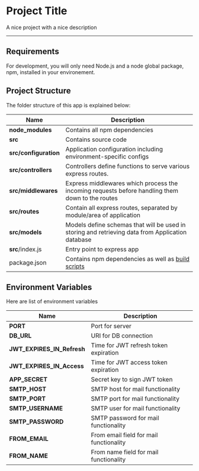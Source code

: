 # Project Title

A nice project with a nice description

---
## Requirements

For development, you will only need Node.js and a node global package, npm, installed in your environement.

## Project Structure
The folder structure of this app is explained below:

| Name | Description |
| ------------------------ | --------------------------------------------------------------------------------------------- |
| **node_modules**         | Contains all  npm dependencies                                                            |
| **src**                  | Contains  source code                              |
| **src/configuration**    | Application configuration including environment-specific configs 
| **src/controllers**      | Controllers define functions to serve various express routes. 
| **src/middlewares**      | Express middlewares which process the incoming requests before handling them down to the routes
| **src/routes**           | Contain all express routes, separated by module/area of application                       
| **src/models**           | Models define schemas that will be used in storing and retrieving data from Application database  |
| **src**/index.js         | Entry point to express app                                                               |
| package.json             | Contains npm dependencies as well as [build scripts](#what-if-a-library-isnt-on-definitelytyped)   | 

## Environment Variables
Here are list of environment variables

| Name | Description |
| ------------------------ | ------------------------------------------------------|
| **PORT**                    | Port for server                                    |
| **DB_URL**                  | URI for DB connection                              |
| **JWT_EXPIRES_IN_Refresh**  | Time for JWT refresh token expiration              |
| **JWT_EXPIRES_IN_Access**      | Time for JWT access token expiration            |
| **APP_SECRET**      | Secret key to sign JWT token                               |
| **SMTP_HOST**           | SMTP host for mail functionality                       |
| **SMTP_PORT**           | SMTP port for mail  functionality                      |
| **SMTP_USERNAME**         | SMTP user for mail  functionality                    |
| **SMTP_PASSWORD**            | SMTP password for mail functionality              | 
| **FROM_EMAIL**         | From email field for mail functionality                 |
| **FROM_NAME**         | From name field for mail functionality                   |



